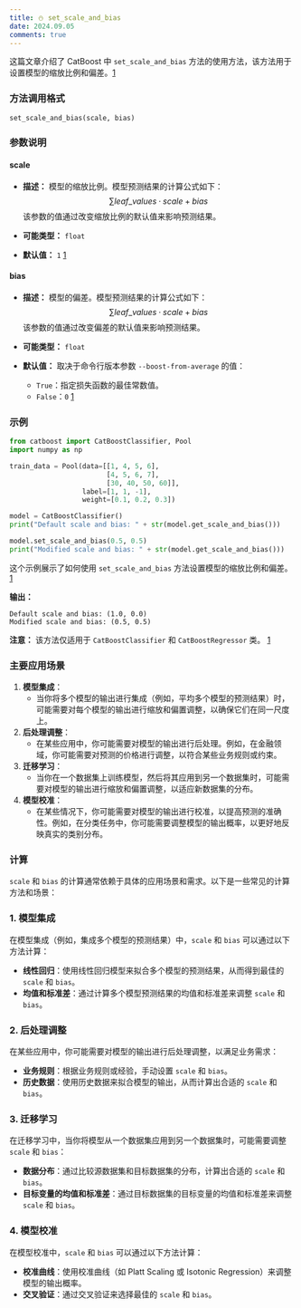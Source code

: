 ```yaml
---
title: ⛄ set_scale_and_bias
date: 2024.09.05
comments: true
---
```


这篇文章介绍了 CatBoost 中 `set_scale_and_bias` 方法的使用方法，该方法用于设置模型的缩放比例和偏差。[1](https://catboost.ai/en/docs/concepts/python-reference_catboost_set_scale_and_bias)

### 方法调用格式

```python
set_scale_and_bias(scale, bias)
```

### 参数说明

#### scale

* **描述：** 模型的缩放比例。模型预测结果的计算公式如下：
  $$
  \sum leaf\_values · scale+bias
  $$
  该参数的值通过改变缩放比例的默认值来影响预测结果。

* **可能类型：** `float`

* **默认值：** `1` [1](https://catboost.ai/en/docs/concepts/python-reference_catboost_set_scale_and_bias)

#### bias

* **描述：** 模型的偏差。模型预测结果的计算公式如下：
  $$
  \sum leaf\_values · scale+bias
  $$
  该参数的值通过改变偏差的默认值来影响预测结果。

* **可能类型：** `float`

* **默认值：** 取决于命令行版本参数 `--boost-from-average` 的值：

  * `True`：指定损失函数的最佳常数值。
  * `False`：`0` [1](https://catboost.ai/en/docs/concepts/python-reference_catboost_set_scale_and_bias)

### 示例

```python
from catboost import CatBoostClassifier, Pool
import numpy as np

train_data = Pool(data=[[1, 4, 5, 6],
                        [4, 5, 6, 7],
                        [30, 40, 50, 60]],
                  label=[1, 1, -1],
                  weight=[0.1, 0.2, 0.3])

model = CatBoostClassifier()
print("Default scale and bias: " + str(model.get_scale_and_bias()))

model.set_scale_and_bias(0.5, 0.5)
print("Modified scale and bias: " + str(model.get_scale_and_bias()))
```

这个示例展示了如何使用 `set_scale_and_bias` 方法设置模型的缩放比例和偏差。 [1](https://catboost.ai/en/docs/concepts/python-reference_catboost_set_scale_and_bias)

**输出：**

```
Default scale and bias: (1.0, 0.0)
Modified scale and bias: (0.5, 0.5)
```

**注意：** 该方法仅适用于 `CatBoostClassifier` 和 `CatBoostRegressor` 类。 [1](https://catboost.ai/en/docs/concepts/python-reference_catboost_set_scale_and_bias)



### 主要应用场景

1. **模型集成**：
   - 当你将多个模型的输出进行集成（例如，平均多个模型的预测结果）时，可能需要对每个模型的输出进行缩放和偏置调整，以确保它们在同一尺度上。
2. **后处理调整**：
   - 在某些应用中，你可能需要对模型的输出进行后处理。例如，在金融领域，你可能需要对预测的价格进行调整，以符合某些业务规则或约束。
3. **迁移学习**：
   - 当你在一个数据集上训练模型，然后将其应用到另一个数据集时，可能需要对模型的输出进行缩放和偏置调整，以适应新数据集的分布。
4. **模型校准**：
   - 在某些情况下，你可能需要对模型的输出进行校准，以提高预测的准确性。例如，在分类任务中，你可能需要调整模型的输出概率，以更好地反映真实的类别分布。



### 计算

`scale` 和 `bias` 的计算通常依赖于具体的应用场景和需求。以下是一些常见的计算方法和场景：

### 1. 模型集成

在模型集成（例如，集成多个模型的预测结果）中，`scale` 和 `bias` 可以通过以下方法计算：

- **线性回归**：使用线性回归模型来拟合多个模型的预测结果，从而得到最佳的 `scale` 和 `bias`。
- **均值和标准差**：通过计算多个模型预测结果的均值和标准差来调整 `scale` 和 `bias`。

### 2. 后处理调整

在某些应用中，你可能需要对模型的输出进行后处理调整，以满足业务需求：

- **业务规则**：根据业务规则或经验，手动设置 `scale` 和 `bias`。
- **历史数据**：使用历史数据来拟合模型的输出，从而计算出合适的 `scale` 和 `bias`。

### 3. 迁移学习

在迁移学习中，当你将模型从一个数据集应用到另一个数据集时，可能需要调整 `scale` 和 `bias`：

- **数据分布**：通过比较源数据集和目标数据集的分布，计算出合适的 `scale` 和 `bias`。
- **目标变量的均值和标准差**：通过目标数据集的目标变量的均值和标准差来调整 `scale` 和 `bias`。

### 4. 模型校准

在模型校准中，`scale` 和 `bias` 可以通过以下方法计算：

- **校准曲线**：使用校准曲线（如 Platt Scaling 或 Isotonic Regression）来调整模型的输出概率。
- **交叉验证**：通过交叉验证来选择最佳的 `scale` 和 `bias`。